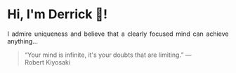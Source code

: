 # Hi, I'm Derrick 👋!
<p align="justify">I admire uniqueness and believe that a clearly focused mind can achieve anything...</p> 
<!-- #quote-start -->
<blockquote>&ldquo;Your mind is infinite, it's your doubts that are limiting.&rdquo; &mdash; <footer>Robert Kiyosaki</footer></blockquote>
<!-- #quote-end -->
